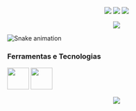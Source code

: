 <p align="center">
  <img src="https://img.shields.io/badge/-JavaScript-black?style=flat-square&logo=javascript" />
  <img src="https://img.shields.io/badge/-Node.js-black?style=flat-square&logo=Node.js" />
  <img src="https://img.shields.io/badge/-GitHub-black?style=flat-square&logo=github" /> <br>
</p>

<p align="center">
  <a href="https://github.com/SemNomeChan"><img src="https://cardivo.vercel.app/api?name=Sem Nome Chan&description=Olá, eu sou o Sem Nome, apenas um curioso em programação...&image=https://i.pinimg.com/564x/62/f9/53/62f9532ee980091a80443a1bb3b2f29c.jpg&usqp=CAU&usqp=CAU&backgroundColor=%23ecf0f1&github=Sem Nome&pattern=leaf&colorPattern=%23eaeaea" /><a>
</p>

![Snake animation](https://github.com/SemNomeChan/SemNomeChan/blob/output/github-contribution-grid-snake.svg)

### Ferramentas e Tecnologias

<img src="https://cdn.jsdelivr.net/gh/devicons/devicon/icons/vscode/vscode-plain.svg" width="50" height="50"/> <img src="https://cdn.jsdelivr.net/gh/devicons/devicon/icons/git/git-plain.svg" width="50" height="50"/>

<p align="center">
  <a href="https://github.com/SemNomeChan"><img src="https://github-readme-stats.vercel.app/api?username=SemNomeChan&theme=tokyonight&show_icons=true" /></a>
</p>
